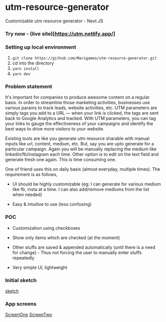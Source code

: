 # utm-resource-generator 
Customizable utm resource generator - Next.JS

### Try now - (live site)[https://utm.netlify.app/]

### Setting up local environment

1. `git clone https://github.com/Marigameo/utm-resource-generator.git`
2. cd into the directory
3. `yarn install`
4. `yarn dev`

### Problem statement
It's important for companies to produce awesome content on a regular basis. In order to streamline those marketing activities, businesses use various params to track leads, website activities, etc. UTM parameters are simply tags you add to a URL — when your link is clicked, the tags are sent back to Google Analytics and tracked. With UTM parameters, you can tag your links to gauge the effectiveness of your campaigns and identify the best ways to drive more visitors to your website.

Existing tools are like you generate utm resource sharable with manual inputs like url, content, medium, etc. But, say you are upto generate for a particular campaign. Again you will be manually replacing the medium like linkedin/fb/instagram each time. Other option is to edit on the text field and generate fresh one again. This is time consuming one. 

One of friend uses this on daily basis (almost everyday, multiple times). The requirement is as follows, 

* UI should be highly customizable (eg: I can generate for various medium like fb, insta at a time. I can also add/remove mediums from the list when needed)

* Easy & intuitive to use (less confusing)

### POC

* Customization using checkboxes

* Show only items which are checked (at the moment)

* Other stuffs are saved & appended automatically (until there is a need for change) - Thus not forcing the user to manually enter stuffs repeatedly

* Very simple UI, lightweight

### Initial sketch

[sketch](.github/sketch.jpg)

### App screens 

[ScreenOne](.github/appscreen-1.png)
[ScreenTwo](.github/appscreen-2.png)
